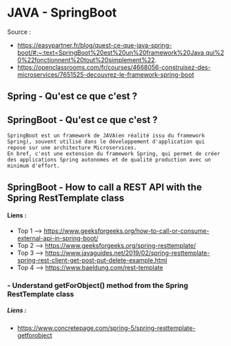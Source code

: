 # JAVA - SpringBoot

Source :<br>
- https://easypartner.fr/blog/quest-ce-que-java-spring-boot/#:~:text=SpringBoot%20est%20un%20framework%20Java,qui%20%22fonctionnent%20tout%20simplement%22.
- https://openclassrooms.com/fr/courses/4668056-construisez-des-microservices/7651525-decouvrez-le-framework-spring-boot

## Spring - Qu'est ce que c'est ?

## SpringBoot - Qu'est ce que c'est ?
```
SpringBoot est un framework de JAVA(en réalité issu du framework Spring), souvent utilisé dans le développement d'application qui repose sur une architecture Microservices.
En bref, c'est une extension du framework Spring, qui permet de créer des applications Spring autonomes et de qualité production avec un minimum d'effort.
```

## SpringBoot - How to call a REST API with the Spring RestTemplate class
#### Liens :
- Top 1 --> https://www.geeksforgeeks.org/how-to-call-or-consume-external-api-in-spring-boot/
- Top 2 --> https://www.geeksforgeeks.org/spring-resttemplate/
- Top 3 --> https://www.javaguides.net/2019/02/spring-resttemplate-spring-rest-client-get-post-put-delete-example.html
- Top 4 --> https://www.baeldung.com/rest-template

### - Understand getForObject() method from the Spring RestTemplate class
##### Liens :
- https://www.concretepage.com/spring-5/spring-resttemplate-getforobject
